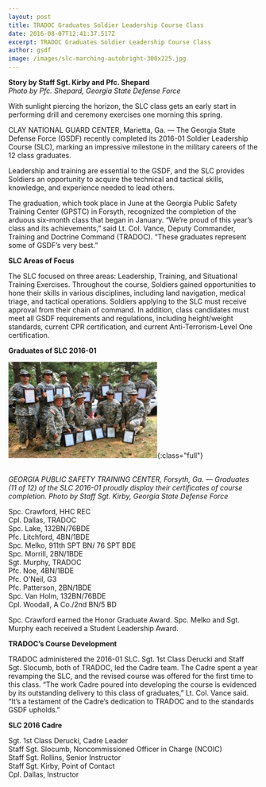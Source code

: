```yaml
---
layout: post
title: TRADOC Graduates Soldier Leadership Course Class
date: 2016-08-07T12:41:37.517Z
excerpt: TRADOC Graduates Soldier Leadership Course Class
author: gsdf
image: /images/slc-marching-autobright-300x225.jpg
---
```

**Story by Staff Sgt. Kirby and Pfc. Shepard**\
*Photo by Pfc. Shepard, Georgia State Defense Force*

With sunlight piercing the horizon, the SLC class gets an early start in performing drill and ceremony exercises one morning this spring. 

CLAY NATIONAL GUARD CENTER, Marietta, Ga. — The Georgia State Defense Force (GSDF) recently completed its 2016-01 Soldier Leadership Course (SLC), marking an impressive milestone in the military careers of the 12 class graduates.

Leadership and training are essential to the GSDF, and the SLC provides Soldiers an opportunity to acquire the technical and tactical skills, knowledge, and experience needed to lead others.

The graduation, which took place in June at the Georgia Public Safety Training Center (GPSTC) in Forsyth, recognized the completion of the arduous six-month class that began in January. “We’re proud of this year’s class and its achievements,” said Lt. Col. Vance, Deputy Commander, Training and Doctrine Command (TRADOC). “These graduates represent some of GSDF’s very best.”

**SLC Areas of Focus**

The SLC focused on three areas: Leadership, Training, and Situational Training Exercises. Throughout the course, Soldiers gained opportunities to hone their skills in various disciplines, including land navigation, medical triage, and tactical operations. Soldiers applying to the SLC must receive approval from their chain of command. In addition, class candidates must meet all GSDF requirements and regulations, including height/weight standards, current CPR certification, and current Anti-Terrorism-Level One certification.

**Graduates of SLC 2016-01**

![GEORGIA PUBLIC SAFETY TRAINING CENTER, Forsyth, Ga. — Graduates (11 of 12) of the SLC 2016-01  proudly display their certificates of course completion. Photo by Staff Sgt. Kara Kirby, Georgia State Defense Force](/images/slc-class-photo-cropped-300x194.jpg){:class="full"}

\
*GEORGIA PUBLIC SAFETY TRAINING CENTER, Forsyth, Ga. — Graduates (11 of 12) of the SLC 2016-01 proudly display their certificates of course completion. Photo by Staff Sgt. Kirby, Georgia State Defense Force*

Spc. Crawford, HHC REC<br />
Cpl. Dallas, TRADOC<br />
Spc. Lake, 132BN/76BDE<br />
Pfc. Litchford, 4BN/1BDE<br />
Spc. Melko, 911th SPT BN/ 76 SPT BDE<br />
Spc. Morrill, 2BN/1BDE<br />
Sgt. Murphy, TRADOC<br />
Pfc. Noe, 4BN/1BDE<br />
Pfc. O'Neil, G3<br />
Pfc. Patterson, 2BN/1BDE<br />
Spc. Van Holm, 132BN/76BDE<br />
Cpl. Woodall, A Co./2nd BN/5 BD

Spc. Crawford earned the Honor Graduate Award. Spc. Melko and Sgt. Murphy each received a Student Leadership Award.

**TRADOC’s Course Development**

TRADOC administered the 2016-01 SLC. Sgt. 1st Class Derucki and Staff Sgt. Slocumb, both of TRADOC, led the Cadre team. The Cadre spent a year revamping the SLC, and the revised course was offered for the first time to this class. “The work Cadre poured into developing the course is evidenced by its outstanding delivery to this class of graduates,” Lt. Col. Vance said. “It’s a testament of the Cadre’s dedication to TRADOC and to the standards GSDF upholds.”

**SLC 2016 Cadre**

Sgt. 1st Class Derucki, Cadre Leader<br />
Staff Sgt. Slocumb, Noncommissioned Officer in Charge (NCOIC)<br />
Staff Sgt. Rollins, Senior Instructor<br />
Staff Sgt. Kirby, Point of Contact<br />
Cpl. Dallas, Instructor